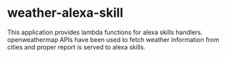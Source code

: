 # weather-alexa-skill

This application provides lambda functions for alexa skills handlers. openweathermap APIs have been used to fetch weather information from cities and proper report is served to alexa skills.